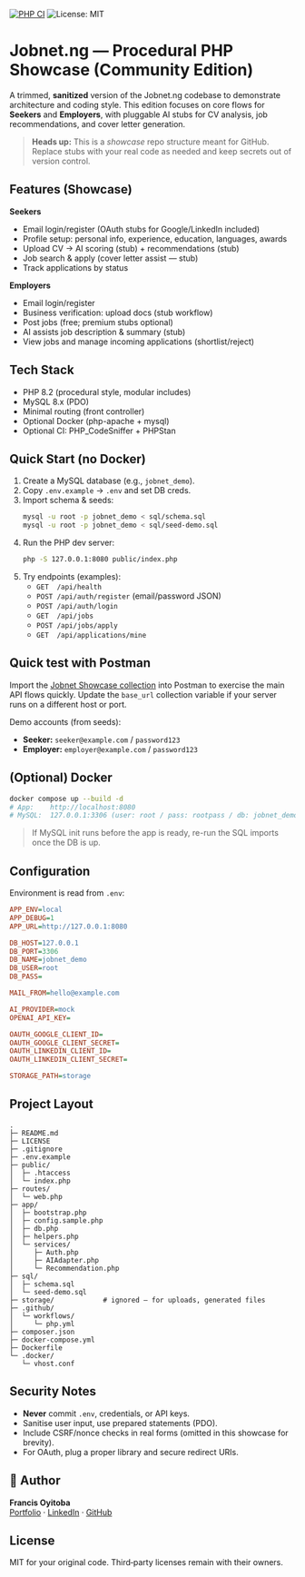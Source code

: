 [![PHP CI](https://github.com/francisoyitoba/jobnetng-showcase/actions/workflows/php.yml/badge.svg)](…)
![License: MIT](https://img.shields.io/badge/License-MIT-green.svg)

# Jobnet.ng — Procedural PHP Showcase (Community Edition)

A trimmed, **sanitized** version of the Jobnet.ng codebase to demonstrate architecture and coding style.
This edition focuses on core flows for **Seekers** and **Employers**, with pluggable AI stubs for CV analysis,
job recommendations, and cover letter generation.

> **Heads up:** This is a *showcase* repo structure meant for GitHub. Replace stubs with your real code as needed
> and keep secrets out of version control.

## Features (Showcase)
**Seekers**
- Email login/register (OAuth stubs for Google/LinkedIn included)
- Profile setup: personal info, experience, education, languages, awards
- Upload CV → AI scoring (stub) + recommendations (stub)
- Job search & apply (cover letter assist — stub)
- Track applications by status
  
**Employers**
- Email login/register
- Business verification: upload docs (stub workflow)
- Post jobs (free; premium stubs optional)
- AI assists job description & summary (stub)
- View jobs and manage incoming applications (shortlist/reject)

## Tech Stack
- PHP 8.2 (procedural style, modular includes)
- MySQL 8.x (PDO)
- Minimal routing (front controller)
- Optional Docker (php-apache + mysql)
- Optional CI: PHP_CodeSniffer + PHPStan

## Quick Start (no Docker)
1. Create a MySQL database (e.g., `jobnet_demo`).
2. Copy `.env.example` → `.env` and set DB creds.
3. Import schema & seeds:
   ```bash
   mysql -u root -p jobnet_demo < sql/schema.sql
   mysql -u root -p jobnet_demo < sql/seed-demo.sql
   ```
4. Run the PHP dev server:
   ```bash
   php -S 127.0.0.1:8080 public/index.php
   ```
5. Try endpoints (examples):
   - `GET  /api/health`
   - `POST /api/auth/register` (email/password JSON)
   - `POST /api/auth/login`
   - `GET  /api/jobs`
   - `POST /api/jobs/apply`
   - `GET  /api/applications/mine`

## Quick test with Postman

Import the [Jobnet Showcase collection](docs/postman/Jobnet.showcase.collection.json) into Postman to exercise the main API flows quickly. Update the `base_url` collection variable if your server runs on a different host or port.

Demo accounts (from seeds):
- **Seeker:** `seeker@example.com` / `password123`
- **Employer:** `employer@example.com` / `password123`

## (Optional) Docker
```bash
docker compose up --build -d
# App:    http://localhost:8080
# MySQL:  127.0.0.1:3306 (user: root / pass: rootpass / db: jobnet_demo)
```
> If MySQL init runs before the app is ready, re-run the SQL imports once the DB is up.

## Configuration
Environment is read from `.env`:

```ini
APP_ENV=local
APP_DEBUG=1
APP_URL=http://127.0.0.1:8080

DB_HOST=127.0.0.1
DB_PORT=3306
DB_NAME=jobnet_demo
DB_USER=root
DB_PASS=

MAIL_FROM=hello@example.com

AI_PROVIDER=mock   
OPENAI_API_KEY=

OAUTH_GOOGLE_CLIENT_ID=
OAUTH_GOOGLE_CLIENT_SECRET=
OAUTH_LINKEDIN_CLIENT_ID=
OAUTH_LINKEDIN_CLIENT_SECRET=

STORAGE_PATH=storage
```

## Project Layout
```
.
├─ README.md
├─ LICENSE
├─ .gitignore
├─ .env.example
├─ public/
│  ├─ .htaccess
│  └─ index.php
├─ routes/
│  └─ web.php
├─ app/
│  ├─ bootstrap.php
│  ├─ config.sample.php
│  ├─ db.php
│  ├─ helpers.php
│  └─ services/
│     ├─ Auth.php
│     ├─ AIAdapter.php
│     └─ Recommendation.php
├─ sql/
│  ├─ schema.sql
│  └─ seed-demo.sql
├─ storage/            # ignored — for uploads, generated files
├─ .github/
│  └─ workflows/
│     └─ php.yml
├─ composer.json
├─ docker-compose.yml
├─ Dockerfile
└─ .docker/
   └─ vhost.conf
```

## Security Notes
- **Never** commit `.env`, credentials, or API keys.
- Sanitise user input, use prepared statements (PDO).
- Include CSRF/nonce checks in real forms (omitted in this showcase for brevity).
- For OAuth, plug a proper library and secure redirect URIs.

## 👤 Author
**Francis Oyitoba**  
[Portfolio](https://francisoyitoba.com) · [LinkedIn](https://www.linkedin.com/in/francis-oyitoba-85a89bb9/) · [GitHub](https://github.com/francisoyitoba)

## License
MIT for your original code. Third‑party licenses remain with their owners.
